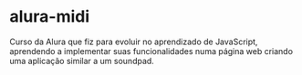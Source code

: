 # alura-midi
Curso da Alura que fiz para evoluir no aprendizado de JavaScript, aprendendo a implementar suas funcionalidades numa página web criando uma aplicação similar a um soundpad.
